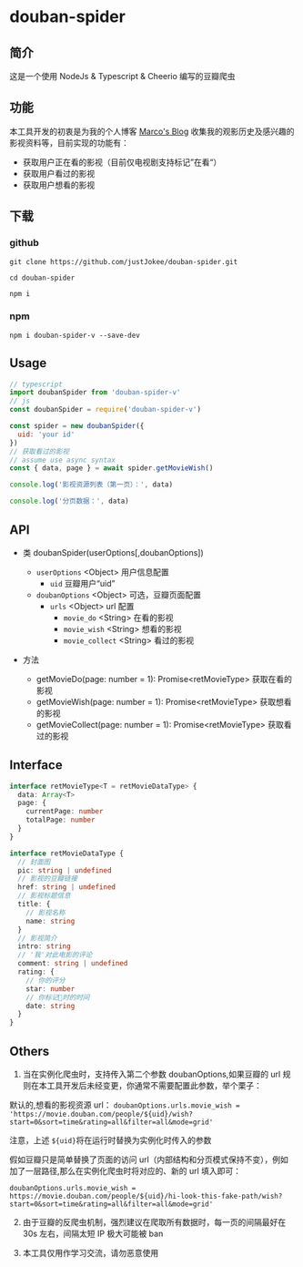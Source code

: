# douban-spider

## 简介

这是一个使用 NodeJs & Typescript & Cheerio 编写的豆瓣爬虫

## 功能

本工具开发的初衷是为我的个人博客 [Marco's Blog](https://github.com/justJokee/vue-ssr-blog) 收集我的观影历史及感兴趣的影视资料等，目前实现的功能有：

- 获取用户正在看的影视（目前仅电视剧支持标记”在看“）
- 获取用户看过的影视
- 获取用户想看的影视

## 下载

### github

```shell
git clone https://github.com/justJokee/douban-spider.git

cd douban-spider

npm i
```

### npm

```
npm i douban-spider-v --save-dev
```

## Usage

```javascript
// typescript
import doubanSpider from 'douban-spider-v'
// js
const doubanSpider = require('douban-spider-v')

const spider = new doubanSpider({
  uid: 'your id'
})
// 获取看过的影视
// assume use async syntax
const { data, page } = await spider.getMovieWish()

console.log('影视资源列表（第一页）：', data)

console.log('分页数据：', data)
```

## API

- 类 doubanSpider(userOptions[,doubanOptions])

  - `userOptions` \<Object\> 用户信息配置
    - `uid` 豆瓣用户“uid”
  - `doubanOptions` \<Object\> 可选，豆瓣页面配置
    - `urls` \<Object\> url 配置
      - `movie_do` \<String\> 在看的影视
      - `movie_wish` \<String\> 想看的影视
      - `movie_collect` \<String\> 看过的影视

- 方法

  - getMovieDo(page: number = 1): Promise\<retMovieType\> 获取在看的影视
  - getMovieWish(page: number = 1): Promise\<retMovieType\> 获取想看的影视
  - getMovieCollect(page: number = 1): Promise\<retMovieType\> 获取看过的影视

## Interface

```typescript
interface retMovieType<T = retMovieDataType> {
  data: Array<T>
  page: {
    currentPage: number
    totalPage: number
  }
}

interface retMovieDataType {
  // 封面图
  pic: string | undefined
  // 影视的豆瓣链接
  href: string | undefined
  // 影视标题信息
  title: {
    // 影视名称
    name: string
  }
  // 影视简介
  intro: string
  // '我'对此电影的评论
  comment: string | undefined
  rating: {
    // 你的评分
    star: number
    // 你标记📌时的时间
    date: string
  }
}
```

## Others

1. 当在实例化爬虫时，支持传入第二个参数 doubanOptions,如果豆瓣的 url 规则在本工具开发后未经变更，你通常不需要配置此参数，举个栗子：

默认的,想看的影视资源 url：
`doubanOptions.urls.movie_wish = 'https://movie.douban.com/people/${uid}/wish?start=0&sort=time&rating=all&filter=all&mode=grid'`

注意，上述 `${uid}`将在运行时替换为实例化时传入的参数

假如豆瓣只是简单替换了页面的访问 url（内部结构和分页模式保持不变），例如加了一层路径,那么在实例化爬虫时将对应的、新的 url 填入即可：

`doubanOptions.urls.movie_wish = https://movie.douban.com/people/${uid}/hi-look-this-fake-path/wish?start=0&sort=time&rating=all&filter=all&mode=grid'`

2. 由于豆瓣的反爬虫机制，强烈建议在爬取所有数据时，每一页的间隔最好在 30s 左右，间隔太短 IP 极大可能被 ban

3. 本工具仅用作学习交流，请勿恶意使用
